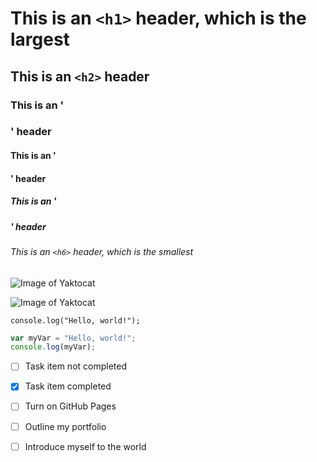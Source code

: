 # This is an `<h1>` header, which is the largest

## This is an `<h2>` header

### This is an '<h3>' header

#### This is an '<h4>' header

##### This is an '<h5>' header

###### This is an `<h6>` header, which is the smallest

![Image of Yaktocat](URL_of_image)

![Image of Yaktocat](https://octodex.github.com/images/yaktocat.png)


`console.log("Hello, world!");`

```javascript
var myVar = "Hello, world!";
console.log(myVar);
```

- [ ] Task item not completed
- [x] Task item completed

- [ ] Turn on GitHub Pages
- [ ] Outline my portfolio
- [ ] Introduce myself to the world
